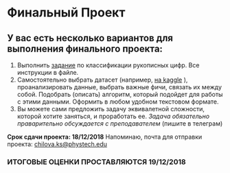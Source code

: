 # Финальный Проект
## У вас есть несколько вариантов для выполнения финального проекта:
1. Выполнить [задание]() по классификации рукописных цифр. Все инструкции в файле.
2. Самостоятельно выбрать датасет (например, [на kaggle](https://www.kaggle.com/datasets) ), проанализировать данные, выбрать важные фичи, связать их между собой. Подобрать (описать) алгоритм, который подойдет для работы с этими данными. Оформить в любом удобном текстовом формате.
3. Вы можете сами предложить задачу эквивалетной сложности, которой хотите заняться, и проработать ее. *Задача обязательно праварительно обсуждается с преподавателем* (пишите в телеграм)

**Срок сдачи проекта: 18/12/2018**
Напоминаю, почта для отправки проекта: chilova.ks@phystech.edu
### ИТОГОВЫЕ ОЦЕНКИ ПРОСТАВЛЯЮТСЯ 19/12/2018
